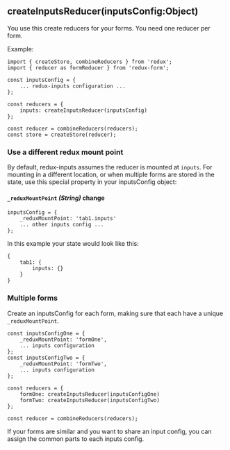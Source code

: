 ## createInputsReducer(inputsConfig:Object)

You use this create reducers for your forms. You need one reducer per form. 

Example:

    import { createStore, combineReducers } from 'redux';
    import { reducer as formReducer } from 'redux-form';
    
    const inputsConfig = {
        ... redux-inputs configuration ...
    };
    
    const reducers = {
        inputs: createInputsReducer(inputsConfig)
    };
    
    const reducer = combineReducers(reducers);
    const store = createStore(reducer);
    
### Use a different redux mount point

By default, redux-inputs assumes the reducer is mounted at `inputs`. For mounting in a different location, or 
when multiple forms are stored in the state, use this special property in your inputsConfig object:

#### `_reduxMountPoint` *(String)* change 

    inputsConfig = {
        _reduxMountPoint: 'tab1.inputs'
        ... other inputs config ...
    };
    
In this example your state would look like this:

    {
        tab1: {
            inputs: {}
        }
    }

### Multiple forms

Create an inputsConfig for each form, making sure that each have a unique `_reduxMountPoint`.

    const inputsConfigOne = {
        _reduxMountPoint: 'formOne',
        ... inputs configuration
    };
    const inputsConfigTwo = {
        _reduxMountPoint: 'formTwo',
        ... inputs configuration        
    };
    
    const reducers = {
        formOne: createInputsReducer(inputsConfigOne)
        formTwo: createInputsReducer(inputsConfigTwo)
    };
    
    const reducer = combineReducers(reducers);
    
If your forms are similar and you want to share an input config, you can assign the common parts to each inputs config.

